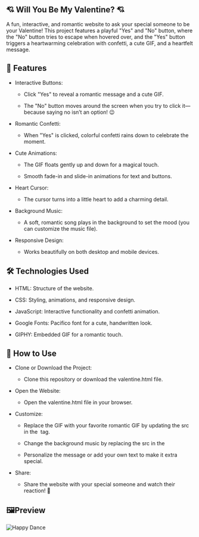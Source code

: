 ## 💘 Will You Be My Valentine? 💘
A fun, interactive, and romantic website to ask your special someone to be your Valentine! This project features a playful "Yes" and "No" button, where the "No" button tries to escape when hovered over, and the "Yes" button triggers a heartwarming celebration with confetti, a cute GIF, and a heartfelt message.

## 🌟 Features
* Interactive Buttons:

  * Click "Yes" to reveal a romantic message and a cute GIF.

  * The "No" button moves around the screen when you try to click it—because saying no isn’t an option! 😉

* Romantic Confetti:

  * When "Yes" is clicked, colorful confetti rains down to celebrate the moment.

* Cute Animations:

  * The GIF floats gently up and down for a magical touch.

  * Smooth fade-in and slide-in animations for text and buttons.

* Heart Cursor:

  * The cursor turns into a little heart to add a charming detail.

* Background Music:

  * A soft, romantic song plays in the background to set the mood (you can customize the music file).

* Responsive Design:

  * Works beautifully on both desktop and mobile devices.

## 🛠️ Technologies Used
* HTML: Structure of the website.

* CSS: Styling, animations, and responsive design.

* JavaScript: Interactive functionality and confetti animation.

* Google Fonts: Pacifico font for a cute, handwritten look.

* GIPHY: Embedded GIF for a romantic touch.

## 🎉 How to Use
* Clone or Download the Project:

  * Clone this repository or download the valentine.html file.

* Open the Website:

  * Open the valentine.html file in your browser.

* Customize:

  * Replace the GIF with your favorite romantic GIF by updating the src in the <img> tag.

  * Change the background music by replacing the src in the <audio> tag with your own music file or link.

  * Personalize the message or add your own text to make it extra special.

* Share:

  * Share the website with your special someone and watch their reaction! 💖

## 🖼️Preview
![Happy Dance](https://media.giphy.com/media/v1.Y2lkPTc5MGI3NjExYjZiMGpxYm5reHh5ZDd1MXQyanA3NDg5MDZ6MmlzeGU0Y28wNjNqcCZlcD12MV9naWZzX3NlYXJjaCZjdD1n/c76IJLufpNwSULPk77/giphy.gif)
